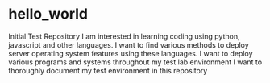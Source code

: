 # hello_world
Initial Test Repository
I am interested in learning coding using python, javascript and other languages.
I want to find various methods to deploy server operating system features using these languages.
I want to deploy various programs and systems throughout my test lab environment
I want to thoroughly document my test environment in this repository

